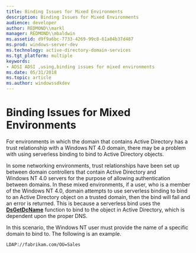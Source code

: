 ```yaml
---
title: Binding Issues for Mixed Environments
description: Binding Issues for Mixed Environments
audience: developer
author: REDMOND\\markl
manager: REDMOND\\mbaldwin
ms.assetid: d9f9a6bc-7733-4269-99c8-61a84b37d487
ms.prod: windows-server-dev
ms.technology: active-directory-domain-services
ms.tgt_platform: multiple
keywords:
- ADSI ADSI ,using,binding issues for mixed environments
ms.date: 05/31/2018
ms.topic: article
ms.author: windowssdkdev
---
```


# Binding Issues for Mixed Environments

For environments in which the domain that contains Active Directory has a trust relationship with a Windows NT 4.0 domain, there may be a problem with using serverless binding to bind to Active Directory objects.

In some networking environments, trust relationships have been set up between domain controllers that contain Active Directory and Windows NT 4.0 servers for the purpose of allowing authentication between domains. In these mixed environments, if a user, who is a member of the Windows NT 4.0, domain attempts to use serverless binding to bind to an Active Directory object on a trusted domain, then the bind will fail and an error is returned. This is because a serverless bind uses the [**DsGetDcName**](https://msdn.microsoft.com/library/ms675983) function to bind to the object in Active Directory, which is dependent upon the proper DNS.

In this scenario, the Windows NT user must provide the name of a specific domain to bind to. The following is an example.

``` syntax
LDAP://fabrikam.com/OU=Sales
```

 

 




